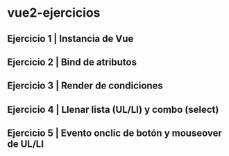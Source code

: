# vue2-ejercicios
## Ejercicio 1 | Instancia de Vue
## Ejercicio 2 | Bind de atributos
## Ejercicio 3 | Render de condiciones
## Ejercicio 4 | Llenar lista (UL/LI) y combo (select)
## Ejercicio 5 | Evento onclic de botón y mouseover de UL/LI
